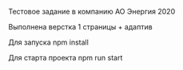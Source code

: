 Тестовое задание в компанию АО Энергия 2020

Выполнена верстка 1 страницы + адаптив

Для запуска npm install

Для старта проекта npm run start